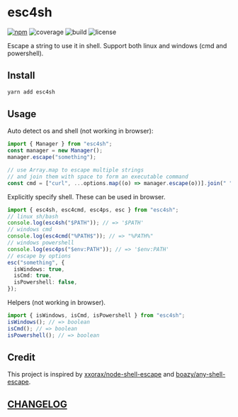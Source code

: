 # esc4sh

[![npm](https://img.shields.io/npm/v/esc4sh?style=flat-square)](https://www.npmjs.com/package/esc4sh)
![coverage](https://img.shields.io/codecov/c/github/DiscreteTom/esc4sh?style=flat-square)
![build](https://img.shields.io/github/actions/workflow/status/DiscreteTom/esc4sh/publish.yml?style=flat-square)
![license](https://img.shields.io/github/license/DiscreteTom/esc4sh?style=flat-square)

Escape a string to use it in shell. Support both linux and windows (cmd and powershell).

## Install

```bash
yarn add esc4sh
```

## Usage

Auto detect os and shell (not working in browser):

```ts
import { Manager } from "esc4sh";
const manager = new Manager();
manager.escape("something");

// use Array.map to escape multiple strings
// and join them with space to form an executable command
const cmd = ["curl", ...options.map((o) => manager.escape(o))].join(" ");
```

Explicitly specify shell. These can be used in browser.

```ts
import { esc4sh, esc4cmd, esc4ps, esc } from "esc4sh";
// linux sh/bash
console.log(esc4sh("$PATH")); // => '$PATH'
// windows cmd
console.log(esc4cmd("%PATH$")); // => "%PATH%"
// windows powershell
console.log(esc4ps("$env:PATH")); // => '$env:PATH'
// escape by options
esc("something", {
  isWindows: true,
  isCmd: true,
  isPowershell: false,
});
```

Helpers (not working in browser).

```ts
import { isWindows, isCmd, isPowershell } from "esc4sh";
isWindows(); // => boolean
isCmd(); // => boolean
isPowershell(); // => boolean
```

## Credit

This project is inspired by [xxorax/node-shell-escape](https://github.com/xxorax/node-shell-escape/) and [boazy/any-shell-escape](https://github.com/boazy/any-shell-escape/).

## [CHANGELOG](./CHANGELOG.md)
